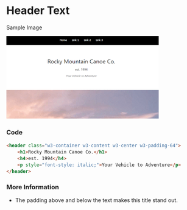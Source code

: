 # Header Text
<!-- position: 1 -->

 Sample Image

![](https://raw.githubusercontent.com/GracefulForm/w3css-template-creator/refs/heads/master/pages/images/banner_title.png)

### Code

```html
<header class="w3-container w3-content w3-center w3-padding-64">
	<h1>Rocky Mountain Canoe Co.</h1>
	<h4>est. 1994</h4>
	<p style="font-style: italic;">Your Vehicle to Adventure</p>
</header>
```

### More Information

- The padding above and below the text makes this title stand out.
